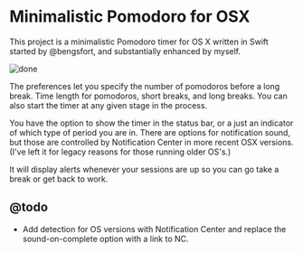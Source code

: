 # Minimalistic Pomodoro for OSX

This project is a minimalistic Pomodoro timer for OS X written in Swift started by @bengsfort, and 
substantially enhanced by myself.

![done](https://github.com/clayton-grey/pomodoro-osx/blob/master/Screenshots/Screenshot.png?raw=true)

The preferences let you specify the number of pomodoros before a long break. Time length for pomodoros, short breaks, and long breaks. You can also start the timer at any given stage in the process.

You have the option to show the timer in the status bar, or a just an indicator of which type of period you are in. There are options for notification sound, but those are controlled by Notification Center in more 
recent OSX versions. (I've left it for legacy reasons for those running older OS's.)

It will display alerts whenever your sessions are up so you can go take a break or get back to work.

## @todo

- Add detection for OS versions with Notification Center and replace the sound-on-complete option with a link to NC.
